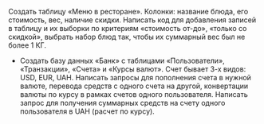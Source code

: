 Создать таблицу «Меню в ресторане». Колонки: название блюда,
его стоимость, вес, наличие скидки. Написать код для
добавления записей в таблицу и их выборки по критериям
«стоимость от-до», «только со скидкой», выбрать набор блюд
так, чтобы их суммарный вес был не более 1 КГ.

* Создать базу данных «Банк» с таблицами «Пользователи»,
«Транзакции», «Счета» и «Курсы валют». Счет бывает 3-х видов:
USD, EUR, UAH. Написать запросы для пополнения счета в нужной
валюте, перевода средств с одного счета на другой, конвертации
валюты по курсу в рамках счетов одного пользователя. Написать
запрос для получения суммарных средств на счету одного
пользователя в UAH (расчет по курсу).